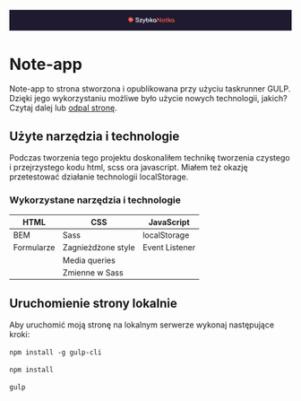 ![App icon](github/szybka_notka_image.png)

# Note-app
Note-app to strona stworzona i opublikowana przy użyciu taskrunner GULP. Dzięki jego wykorzystaniu możliwe było użycie nowych technologii, jakich? Czytaj dalej lub [odpal stronę](https://przybylskimariusz.github.io/note-app/).

## Użyte narzędzia i technologie
Podczas tworzenia tego projektu doskonaliłem technikę tworzenia czystego i przejrzystego kodu html, scss ora javascript. Miałem też okazję przetestować działanie technologii localStorage. 

### Wykorzystane narzędzia i technologie

|  HTML 	|   CSS	|  JavaScript 	|
|---	|---	|---	|
|   BEM	| Sass 	|  localStorage	|
|  Formularze 	|  Zagnieżdżone style 	|  Event Listener 	|
|   	|  Media queries 	|   	|
|   	|  Zmienne w Sass 	|   	|


## Uruchomienie strony lokalnie

Aby uruchomić moją stronę na lokalnym serwerze wykonaj następujące kroki:

`npm install -g gulp-cli`

`npm install`

`gulp`

